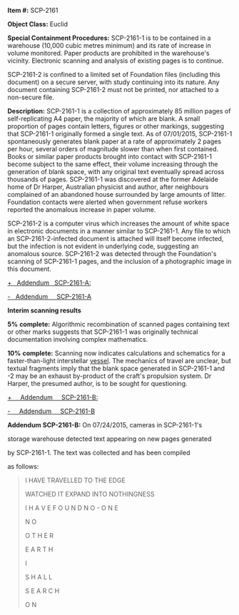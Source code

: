 **Item #:** SCP-2161

**Object Class:** Euclid

**Special Containment Procedures:** SCP-2161-1 is to be contained in a warehouse (10,000 cubic metres minimum) and its rate of increase in volume monitored. Paper products are prohibited in the warehouse's vicinity. Electronic scanning and analysis of existing pages is to continue.  
  
SCP-2161-2 is confined to a limited set of Foundation files (including this document) on a secure server, with study continuing into its nature. Any document containing SCP-2161-2 must not be printed, nor attached to a non-secure file.  
  
**Description:** SCP-2161-1 is a collection of approximately 85 million pages of self-replicating A4 paper, the majority of which are blank. A small proportion of pages contain letters, figures or other markings, suggesting that SCP-2161-1 originally formed a single text. As of 07/01/2015, SCP-2161-1 spontaneously generates blank paper at a rate of approximately 2 pages per hour, several orders of magnitude slower than when first contained. Books or similar paper products brought into contact with SCP-2161-1 become subject to the same effect, their volume increasing through the generation of blank space, with any original text eventually spread across thousands of pages. SCP-2161-1 was discovered at the former Adelaide home of Dr Harper, Australian physicist and author, after neighbours complained of an abandoned house surrounded by large amounts of litter. Foundation contacts were alerted when government refuse workers reported the anomalous increase in paper volume.  
  
  
SCP-2161-2 is a computer virus which increases the amount of white space in electronic documents in a manner similar to SCP-2161-1. Any file to which an SCP-2161-2-infected document is attached will itself become infected, but the infection is not evident in underlying code, suggesting an anomalous source. SCP-2161-2 was detected through the Foundation's scanning of SCP-2161-1 pages, and the inclusion of a photographic image in this document.  
  
  

[+   Addendum   SCP-2161-A:](javascript:;)

[\-   Addendum     SCP-2161-A](javascript:;)

**Interim scanning results**  
  
  
**5%** **complete:** Algorithmic recombination of scanned pages containing text or other marks suggests that SCP-2161-1 was originally technical documentation involving complex mathematics.  
  
  
  
**10%** **complete:** Scanning now indicates calculations and schematics for a faster-than-light interstellar [vessel](/scp-2669). The mechanics of travel are unclear, but textual fragments imply that the blank space generated in SCP-2161-1 and \-2 may be an exhaust by-product of the craft's propulsion system. Dr Harper, the presumed author, is to be sought for questioning.  
  

  
  
  
  

[+     Addendum     SCP-2161-B:](javascript:;)

[\-     Addendum     SCP-2161-B](javascript:;)

  
  
**Addendum** **SCP-2161-B:** On 07/24/2015, cameras in SCP-2161-1's

storage warehouse detected text appearing on new pages generated

by SCP-2161-1. The text was collected and has been compiled

as follows:  
  
  
  
  

> I HAVE TRAVELLED TO THE EDGE  
>   
>   
>   
>   
>   
> WATCHED IT EXPAND INTO NOTHINGNESS  
>   
>   
>   
>   
>   
>   
>   
> I H A V E F O U N D N O - O N E  
>   
>   
>   
>   
>   
>   
>   
> N O  
>   
>   
> O T H E R  
>   
>   
> E A R T H  
>   
>   
>   
>   
>   
>   
>   
>   
> I  
>   
>   
>   
>   
> S H A L L  
>   
>   
>   
>   
> S E A R C H  
>   
>   
>   
>   
> O N  
>   
>   
>   
>   
>   
>   
>
